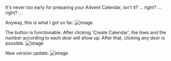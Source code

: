 It's never too early for preparing your Advent Calendar, isn't it?
...
right?
...
right?
...

Anyway, this is what I got so far:
![image](https://user-images.githubusercontent.com/107708977/188491521-2bdc0f1a-47e1-402b-9a64-2a38dd823796.png)


The button is functionable. After clicking 'Create Calendar', the lines and the number according to each door will show up.
After that, clicking any door is possible.
![image](https://user-images.githubusercontent.com/107708977/188491717-7d55212c-228c-4950-b184-f6a49f5c11e2.png)


New version update:
![image](https://user-images.githubusercontent.com/107708977/192110656-5cdad0ea-9501-429b-96e6-903fab1fa1fe.png)


